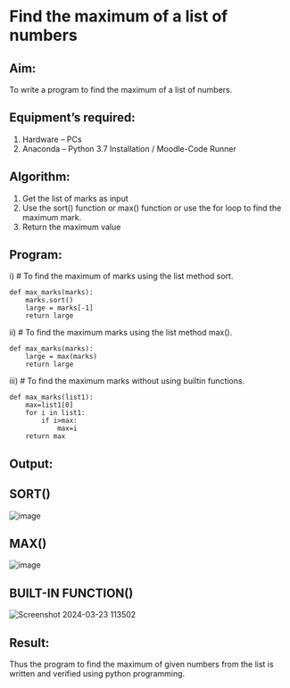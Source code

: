 # Find the maximum of a list of numbers
## Aim:
To write a program to find the maximum of a list of numbers.
## Equipment’s required:
1.	Hardware – PCs
2.	Anaconda – Python 3.7 Installation / Moodle-Code Runner
## Algorithm:
1.	Get the list of marks as input
2.	Use the sort() function or max() function or use the for loop to find the maximum mark.
3.	Return the maximum value
## Program:

i)	# To find the maximum of marks using the list method sort.
```
def max_marks(marks):
    marks.sort()
    large = marks[-1]
    return large

```

ii)	# To find the maximum marks using the list method max().
```
def max_marks(marks):
    large = max(marks)
    return large

```

iii) # To find the maximum marks without using builtin functions.
```
def max_marks(list1):
    max=list1[0]
    for i in list1:
        if i>max:
            max=i
    return max

```



## Output:
## SORT()
![image](https://github.com/sarishvarshan/FindMaximum/assets/152167665/d8a7086b-cec8-4e5d-99ab-6068908ceeec)
## MAX()
![image](https://github.com/sarishvarshan/FindMaximum/assets/152167665/58106af6-52ff-4541-ac31-d390c0736dd9)
## BUILT-IN FUNCTION()
![Screenshot 2024-03-23 113502](https://github.com/sarishvarshan/FindMaximum/assets/152167665/e3ac2597-a87f-4fcb-ac57-25cc298f84d8)






## Result:
Thus the program to find the maximum of given numbers from the list is written and verified using python programming.
